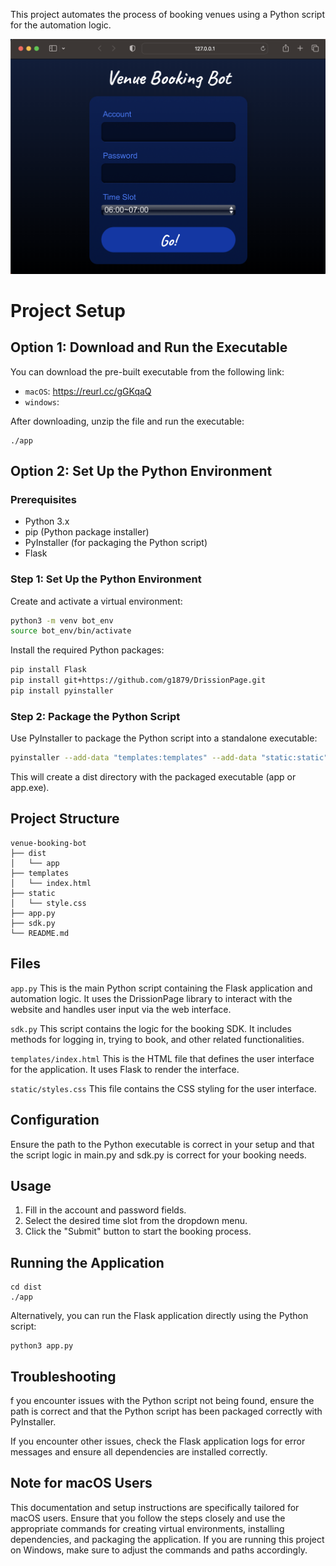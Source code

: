 This project automates the process of booking venues using a Python script for the automation logic.

![demo](./demo.png)

# Project Setup
## Option 1: Download and Run the Executable
You can download the pre-built executable from the following link:
- `macOS`: https://reurl.cc/gGKqaQ
- `windows`:

After downloading, unzip the file and run the executable:
```
./app
```
## Option 2: Set Up the Python Environment

### Prerequisites

- Python 3.x
- pip (Python package installer)
- PyInstaller (for packaging the Python script)
- Flask

### Step 1: Set Up the Python Environment
Create and activate a virtual environment:

```bash
python3 -m venv bot_env
source bot_env/bin/activate
```

Install the required Python packages:
```bash
pip install Flask
pip install git+https://github.com/g1879/DrissionPage.git
pip install pyinstaller
```

### Step 2: Package the Python Script
Use PyInstaller to package the Python script into a standalone executable:

```bash
pyinstaller --add-data "templates:templates" --add-data "static:static" --hidden-import "sdk" app.py
```
This will create a dist directory with the packaged executable (app or app.exe).

## Project Structure
```
venue-booking-bot
├── dist
│   └── app           
├── templates          
│   └── index.html     
├── static             
│   └── style.css      
├── app.py             
├── sdk.py             
└── README.md          

```

## Files

`app.py`
This is the main Python script containing the Flask application and automation logic. It uses the DrissionPage library to interact with the website and handles user input via the web interface.

`sdk.py`
This script contains the logic for the booking SDK. It includes methods for logging in, trying to book, and other related functionalities.

`templates/index.html`
This is the HTML file that defines the user interface for the application. It uses Flask to render the interface.

`static/styles.css`
This file contains the CSS styling for the user interface.



## Configuration
Ensure the path to the Python executable is correct in your setup and that the script logic in main.py and sdk.py is correct for your booking needs.

## Usage
1. Fill in the account and password fields.
2. Select the desired time slot from the dropdown menu.
3. Click the "Submit" button to start the booking process.

## Running the Application
```
cd dist
./app
```
Alternatively, you can run the Flask application directly using the Python script:
```
python3 app.py
```

## Troubleshooting
f you encounter issues with the Python script not being found, ensure the path is correct and that the Python script has been packaged correctly with PyInstaller.

If you encounter other issues, check the Flask application logs for error messages and ensure all dependencies are installed correctly.

## Note for macOS Users
This documentation and setup instructions are specifically tailored for macOS users. Ensure that you follow the steps closely and use the appropriate commands for creating virtual environments, installing dependencies, and packaging the application. If you are running this project on Windows, make sure to adjust the commands and paths accordingly.